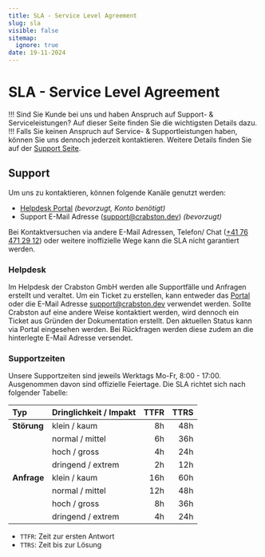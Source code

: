 ```yaml
---
title: SLA - Service Level Agreement
slug: sla
visible: false
sitemap:
  ignore: true
date: 19-11-2024
---
```


# SLA - Service Level Agreement

!!! Sind Sie Kunde bei uns und haben Anspruch auf Support- & Serviceleistungen? Auf dieser Seite finden Sie die wichtigsten Details dazu.  
!!! Falls Sie keinen Anspruch auf Service- & Supportleistungen haben, können Sie uns dennoch jederzeit kontaktieren. Weitere Details finden Sie auf der [Support Seite](/dienstleistungen/support).

## Support
Um uns zu kontaktieren, können folgende Kanäle genutzt werden:
- [Helpdesk Portal](https://crabston.atlassian.net/servicedesk/customer/portals) _(bevorzugt, Konto benötigt)_
- Support E-Mail Adresse ([support@crabston.dev](mailto:support@crabston.dev)) _(bevorzugt)_

Bei Kontaktversuchen via andere E-Mail Adressen, Telefon/ Chat ([+41 76 471 29 12](tel:+41764712912)) oder weitere inoffizielle Wege kann die SLA nicht garantiert werden.

### Helpdesk
Im Helpdesk der Crabston GmbH werden alle Supportfälle und Anfragen erstellt und veraltet. Um ein Ticket zu erstellen, kann entweder das [Portal](https://crabston.atlassian.net/servicedesk/customer/portals) oder die E-Mail Adresse [support@crabston.dev](mailto:support@crabston.dev) verwendet werden. Sollte Crabston auf eine andere Weise kontaktiert werden, wird dennoch ein Ticket aus Gründen der Dokumentation erstellt. Den aktuellen Status kann via Portal eingesehen werden. Bei Rückfragen werden diese zudem an die hinterlegte E-Mail Adresse versendet.

### Supportzeiten
Unsere Supportzeiten sind jeweils Werktags Mo-Fr, 8:00 - 17:00. Ausgenommen davon sind offizielle Feiertage. Die SLA richtet sich nach folgender Tabelle:

| Typ         | Dringlichkeit / Impakt |  TTFR | TTRS |
|:------------|:-----------------------|------:|-----:|
| **Störung** | klein / kaum           |    8h |  48h |
|             | normal / mittel        |    6h |  36h |
|             | hoch / gross           |    4h |  24h |
|             | dringend / extrem      |    2h |  12h |
| **Anfrage** | klein / kaum           |   16h |  60h |
|             | normal / mittel        |   12h |  48h |
|             | hoch / gross           |    8h |  36h |
|             | dringend / extrem      |    4h |  24h |

- `TTFR`: Zeit zur ersten Antwort
- `TTRS`: Zeit bis zur Lösung
